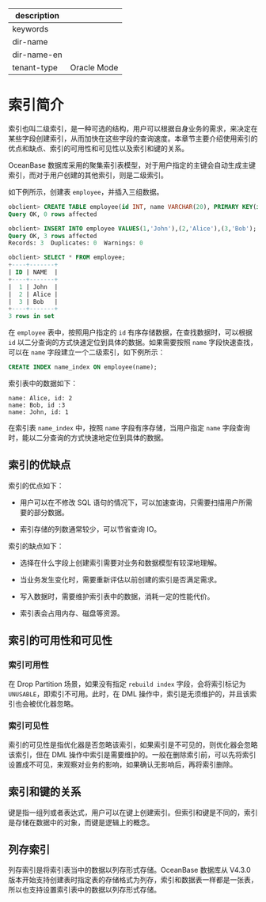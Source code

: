 |description||
|---|---|
|keywords||
|dir-name||
|dir-name-en||
|tenant-type|Oracle Mode|

# 索引简介 

索引也叫二级索引，是一种可选的结构，用户可以根据自身业务的需求，来决定在某些字段创建索引，从而加快在这些字段的查询速度。本章节主要介绍使用索引的优点和缺点、索引的可用性和可见性以及索引和键的关系。

OceanBase 数据库采用的聚集索引表模型，对于用户指定的主键会自动生成主键索引，而对于用户创建的其他索引，则是二级索引。

如下例所示，创建表 `employee`，并插入三组数据。

```sql
obclient> CREATE TABLE employee(id INT, name VARCHAR(20), PRIMARY KEY(id));
Query OK, 0 rows affected

obclient> INSERT INTO employee VALUES(1,'John'),(2,'Alice'),(3,'Bob');
Query OK, 3 rows affected 
Records: 3  Duplicates: 0  Warnings: 0

obclient> SELECT * FROM employee;
+----+-------+
| ID | NAME  |
+----+-------+
|  1 | John  |
|  2 | Alice |
|  3 | Bob   |
+----+-------+
3 rows in set
```

在 `employee` 表中，按照用户指定的 `id` 有序存储数据，在查找数据时，可以根据 `id` 以二分查询的方式快速定位到具体的数据。如果需要按照 `name` 字段快速查找，可以在 `name` 字段建立一个二级索引，如下例所示：

```sql
CREATE INDEX name_index ON employee(name);
```

索引表中的数据如下：

```plain
name: Alice, id: 2
name: Bob, id :3
name: John, id: 1
```

在索引表 `name_index` 中，按照 `name` 字段有序存储，当用户指定 `name` 字段查询时，能以二分查询的方式快速地定位到具体的数据。

## 索引的优缺点 

索引的优点如下：

* 用户可以在不修改 SQL 语句的情况下，可以加速查询，只需要扫描用户所需要的部分数据。

* 索引存储的列数通常较少，可以节省查询 IO。

索引的缺点如下：

* 选择在什么字段上创建索引需要对业务和数据模型有较深地理解。

* 当业务发生变化时，需要重新评估以前创建的索引是否满足需求。

* 写入数据时，需要维护索引表中的数据，消耗一定的性能代价。 

* 索引表会占用内存、磁盘等资源。

## 索引的可用性和可见性 

### 索引可用性 

在 Drop Partition 场景，如果没有指定 `rebuild index` 字段，会将索引标记为 `UNUSABLE`，即索引不可用。此时，在 DML 操作中，索引是无须维护的，并且该索引也会被优化器忽略。

### 索引可见性 

索引的可见性是指优化器是否忽略该索引，如果索引是不可见的，则优化器会忽略该索引，但在 DML 操作中索引是需要维护的。一般在删除索引前，可以先将索引设置成不可见，来观察对业务的影响，如果确认无影响后，再将索引删除。

## 索引和键的关系 

键是指一组列或者表达式，用户可以在键上创建索引。但索引和键是不同的，索引是存储在数据中的对象，而键是逻辑上的概念。

## 列存索引

列存索引是将索引表当中的数据以列存形式存储。OceanBase 数据库从 V4.3.0 版本开始支持创建表时指定表的存储格式为列存，索引和数据表一样都是一张表，所以也支持设置索引表中的数据以列存形式存储。

<!--有关列存的详细信息，请参见 [列存待添加](待添加)-->
